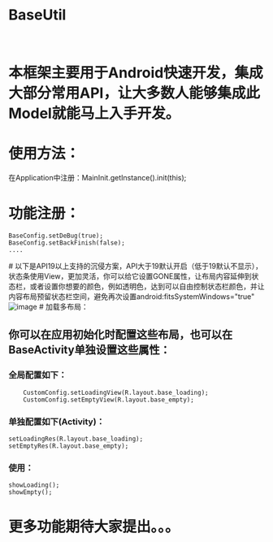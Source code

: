 # BaseUtil
 
# 本框架主要用于Android快速开发，集成大部分常用API，让大多数人能够集成此Model就能马上入手开发。
# 使用方法：
在Application中注册：MainInit.getInstance().init(this);
# 功能注册：
```
BaseConfig.setDeBug(true);
BaseConfig.setBackFinish(false);
....
```
# 以下是API19以上支持的沉侵方案，API大于19默认开启（低于19默认不显示），状态条使用View，更加灵活，你可以给它设置GONE属性，让布局内容延伸到状态栏，或者设置你想要的颜色，例如透明色，达到可以自由控制状态栏颜色，并让内容布局预留状态栏空间，避免再次设置android:fitsSystemWindows="true"
![image](https://github.com/zhangzhichaolove/BaseUtil/blob/master/image/home.png) 
# 加载多布局：
## 你可以在应用初始化时配置这些布局，也可以在BaseActivity单独设置这些属性：
### 全局配置如下：
```
    CustomConfig.setLoadingView(R.layout.base_loading);
    CustomConfig.setEmptyView(R.layout.base_empty);
```
### 单独配置如下(Activity)：
```
setLoadingRes(R.layout.base_loading);
setEmptyRes(R.layout.base_empty);
```
### 使用：
```
showLoading();
showEmpty();
```
# 更多功能期待大家提出。。。
